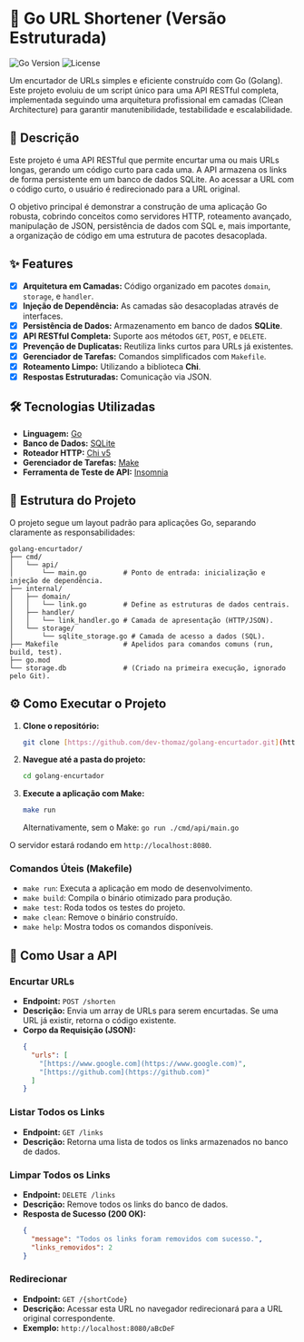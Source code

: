 # 🚀 Go URL Shortener (Versão Estruturada)

![Go Version](https://img.shields.io/badge/Go-1.22%2B-blue.svg)
![License](https://img.shields.io/badge/License-MIT-green.svg)

Um encurtador de URLs simples e eficiente construído com Go (Golang). Este projeto evoluiu de um script único para uma API RESTful completa, implementada seguindo uma arquitetura profissional em camadas (Clean Architecture) para garantir manutenibilidade, testabilidade e escalabilidade.

## 📄 Descrição

Este projeto é uma API RESTful que permite encurtar uma ou mais URLs longas, gerando um código curto para cada uma. A API armazena os links de forma persistente em um banco de dados SQLite. Ao acessar a URL com o código curto, o usuário é redirecionado para a URL original.

O objetivo principal é demonstrar a construção de uma aplicação Go robusta, cobrindo conceitos como servidores HTTP, roteamento avançado, manipulação de JSON, persistência de dados com SQL e, mais importante, a organização de código em uma estrutura de pacotes desacoplada.

## ✨ Features

- [x] **Arquitetura em Camadas:** Código organizado em pacotes `domain`, `storage`, e `handler`.
- [x] **Injeção de Dependência:** As camadas são desacopladas através de interfaces.
- [x] **Persistência de Dados:** Armazenamento em banco de dados **SQLite**.
- [x] **API RESTful Completa:** Suporte aos métodos `GET`, `POST`, e `DELETE`.
- [x] **Prevenção de Duplicatas:** Reutiliza links curtos para URLs já existentes.
- [x] **Gerenciador de Tarefas:** Comandos simplificados com `Makefile`.
- [x] **Roteamento Limpo:** Utilizando a biblioteca **Chi**.
- [x] **Respostas Estruturadas:** Comunicação via JSON.

## 🛠️ Tecnologias Utilizadas

- **Linguagem:** [Go](https://go.dev/)
- **Banco de Dados:** [SQLite](https://www.sqlite.org/index.html)
- **Roteador HTTP:** [Chi v5](https://github.com/go-chi/chi)
- **Gerenciador de Tarefas:** [Make](https://www.gnu.org/software/make/)
- **Ferramenta de Teste de API:** [Insomnia](https://insomnia.rest/)

## 📂 Estrutura do Projeto

O projeto segue um layout padrão para aplicações Go, separando claramente as responsabilidades:

```
golang-encurtador/
├── cmd/
│   └── api/
│       └── main.go         # Ponto de entrada: inicialização e injeção de dependência.
├── internal/
│   ├── domain/
│   │   └── link.go         # Define as estruturas de dados centrais.
│   ├── handler/
│   │   └── link_handler.go # Camada de apresentação (HTTP/JSON).
│   └── storage/
│       └── sqlite_storage.go # Camada de acesso a dados (SQL).
├── Makefile                # Apelidos para comandos comuns (run, build, test).
├── go.mod
└── storage.db              # (Criado na primeira execução, ignorado pelo Git).
```

## ⚙️ Como Executar o Projeto

1.  **Clone o repositório:**

    ```bash
    git clone [https://github.com/dev-thomaz/golang-encurtador.git](https://github.com/dev-thomaz/golang-encurtador.git)
    ```

2.  **Navegue até a pasta do projeto:**

    ```bash
    cd golang-encurtador
    ```

3.  **Execute a aplicação com Make:**
    ```bash
    make run
    ```
    Alternativamente, sem o Make: `go run ./cmd/api/main.go`

O servidor estará rodando em `http://localhost:8080`.

### Comandos Úteis (Makefile)

- `make run`: Executa a aplicação em modo de desenvolvimento.
- `make build`: Compila o binário otimizado para produção.
- `make test`: Roda todos os testes do projeto.
- `make clean`: Remove o binário construído.
- `make help`: Mostra todos os comandos disponíveis.

## 📡 Como Usar a API

### Encurtar URLs

- **Endpoint:** `POST /shorten`
- **Descrição:** Envia um array de URLs para serem encurtadas. Se uma URL já existir, retorna o código existente.
- **Corpo da Requisição (JSON):**
  ```json
  {
    "urls": [
      "[https://www.google.com](https://www.google.com)",
      "[https://github.com](https://github.com)"
    ]
  }
  ```

### Listar Todos os Links

- **Endpoint:** `GET /links`
- **Descrição:** Retorna uma lista de todos os links armazenados no banco de dados.

### Limpar Todos os Links

- **Endpoint:** `DELETE /links`
- **Descrição:** Remove todos os links do banco de dados.
- **Resposta de Sucesso (200 OK):**
  ```json
  {
    "message": "Todos os links foram removidos com sucesso.",
    "links_removidos": 2
  }
  ```

### Redirecionar

- **Endpoint:** `GET /{shortCode}`
- **Descrição:** Acessar esta URL no navegador redirecionará para a URL original correspondente.
- **Exemplo:** `http://localhost:8080/aBcDeF`
